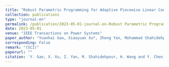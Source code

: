 ```yaml
---
title: "Robust Parametric Programming for Adaptive Piecewise Linear Control of Photovoltaic Inverters to Regulate Voltages in Power Distribution Systems"
collection: publications
type: "journal-en"
permalink: /publication/2023-05-01-journal-en-Robust Parametric Programming for Adaptive Piecewise Linear Control of Photovoltaic Inverters to Regulate Voltages in Power Distribution
date: 2023-05-01
venue: "IEEE Transactions on Power Systems"
paper_author: "Yuanhai Gao, Xiaoyuan Xu*, Zheng Yan, Mohammad Shahidehpour, <b>Han Wang</b>, Yue Chen"
corresponding: False
remark: "(SCI)"
paperurl: ""
citation: 'Y. Gao, X. Xu, Z. Yan, M. Shahidehpour, H. Wang and Y. Chen, "Robust Parametric Programming for Adaptive Piecewise Linear Control of Photovoltaic Inverters to Regulate Voltages in Power Distribution Systems," <i>IEEE Transactions on Power Systems</i>, 2023. (Accept)'
---
```

